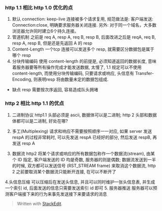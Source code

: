 
### http 1.1 相比 http 1.0 优化的点
1. 默认 connection: keep-live
 连接被多个请求复用, 规范做法是: 客户端发送: Connection:close, 明确要求服务器关闭连接. 另外: 对于同一个域名，大多数浏览器允许同时建立6个持久连接。
2. 管道机制
之前是 req A, resp A, req B, resp B, 后面改进之后是            reqA, req B, resp A, resp B, 但是还是先返回 A 的 resp
3. Content-Length 
 一个tcp 连接可以发送多个 resp, 就需要区分数据包是属于哪个 resp 
4. 分块传输编码
使用 content-length 的前提是, 必须知道返回的数据长度, 意味着服务器要等所有操作完成才能发送数据, 太慢了, 1.1 规定可以不使用 content-length, 而使用分块传输编码, 只要请求或响应, 头信息有 Transfer-Encoding, 则表明resp 将由数量未定的数据包组成. 

* 缺点
resp 需要按次序返回, 容易造成队头拥堵

### http 2 相比 http 1.1 的优点
1. 二进制协议
http1.1 头部必须是 ascii, 数据体可以是二进制; http 2 头部和数据体都可以是二进制, 好处在哪? 

2. 多工(Multiplexing)
请求和响应不需要按照顺序一一对应, 如果 server 发送 respA 的过程非常耗时, 可以先发送 respA 已经好的部分, 然后发送 respB, 再发送 resp A
3. 数据流
http2 将某个请求或响应的所有数据包称作一个数据流(stream), 由某个 ID 指定, 客户端发送的 ID 均是奇数, 服务器的则是偶数; 数据流发送到一半的时候, 双方都可以发送信号 (RST_STREAM frame) 来取消这个数据流, http 2 之前要取消某个数据流只能断开连接, 在可以不断开了

4.头信息压缩
可以压缩后在发送头信息, 并且可以同时维护一张头信息表, 并生成一个索引 id, 后面发送的信息只需要发送索引 id 即可
5. 服务器推送
服务器可以预测客户端接下来的行为来事先发送接下来要请求的消息
 

> Written with [StackEdit](https://stackedit.io/).
<!--stackedit_data:
eyJoaXN0b3J5IjpbLTIzODIyMjU5LDUwNzAzOTE5NiwtMTExND
A3OTI5NSw3OTQyOTg1OTddfQ==
-->
